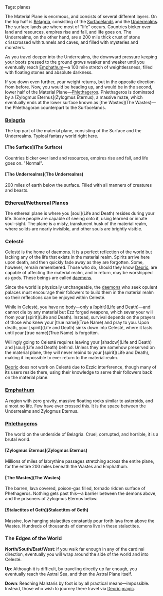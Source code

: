 Tags: planes

The Material Plane is enormous, and consists of several different layers. On the top half is [Belagria](Belagria), consisting of the [Surfacelands](Surfacelands) and the [Underrealms](Underrealms). The surface lands are where most of "life" occurs. Countries bicker over land and resources, empires rise and fall, and life goes on. The Underrealms, on the other hand, are a 200 mile thick crust of stone crisscrossed with tunnels and caves, and filled with mysteries and monsters.

As you travel deeper into the Underrealms, the downward pressure keeping your boots pressed to the ground grows weaker and weaker until you eventually reach [Emphathum](Emphathum)—a 100 mile stretch of weightlessness, filled with floating stones and absolute darkness.

If you down even further, your weight returns, but in the opposite direction from before. Now, you would be heading up, and would be in the second, lower half of the Material Plane—[Phlethageros](Phlethageros). Phlethageros is dominated by a [Zylogmus Eternus](Zylogmus Eternus), a massive maze, which eventually ends at the lower surface known as [the Wastes](The Wastes)—the Phlethagoran counterpart to the Surfacelands.

### [Belagria](Belagria)

The top part of the material plane, consisting of the Surface and the Underrealms. Typical fantasy world right here.

#### [The Surface](The Surface)

Countries bicker over land and resources, empires rise and fall, and life goes on. "Normal".

#### [The Underrealms](The Underrealms)

200 miles of earth below the surface. Filled with all manners of creatures and beasts.

### Ethereal/Nethereal Planes

The ethereal plane is where you [soul](Life and Death) resides during your life. Some people are capable of seeing onto it, using learned or innate soul-sight. The plane is a misty, translucent husk of the material realm, where solids are nearly invisible, and other souls are brightly visible. 

### Celesté

Celesté is the home of [daemons](Daemons). It is a perfect reflection of the world but lacking any of the life that exists in the material realm. Spirits arrive here upon death, and then quickly fade away as they are forgotten. Some, however, remain remembered. Those who do, should they know [Deoric](Deoric), are capable of affecting the material realm, and in return, may be worshipped as gods. These beings are called [daemons](Daemons). 

Since the world is physically unchangeable, the [daemons](Daemons) who seek opulent palaces must encourage their followers to build them in the material realm so their reflections can be enjoyed within Celesté.

While in Celesté, you have no body—only a [spirit](Life and Death)—and cannot die by any material but Ezz forged weapons, which sever your will from your [spirit](Life and Death). Instead, survival depends on the prayers of those who knew your [true name](True Name) and pray to you. Upon death, your [spirit](Life and Death) sinks down into Celesté, where it lasts until your [true name](True Name) is forgotten.

Willingly going to Celesté requires leaving your [shadow](Life and Death) and [soul](Life and Death) behind. Unless they are somehow preserved on the material plane, they will never rebind to your [spirit](Life and Death), making it impossible to ever return to the material realm.

[Deoric](Deoric) does not work on Celesté due to Ezzic interference, though many of its users reside there, using their knowledge to serve their followers back on the material plane. 

### [Emphathum](Emphathum)

A region with zero gravity, massive floating rocks similar to asteroids, and almost no life. Few have ever crossed this. It is the space between the Underrealms and Zylogmus Eternus.

### [Phlethageros](Phlethageros)

The world on the underside of Belagria. Cruel, corrupted, and horrible, it is a brutal world.

#### [Zylogmus Eternus](Zylogmus Eternus)

Millions of miles of labrythine passages stretching across the entire plane, for the entire 200 miles beneath the Wastes and Emphathum.

#### [The Wastes](The Wastes)

The barren, lava covered, poison-gas filled, tornado ridden surface of Phethageros. Nothing gets past this—a barrier between the demons above, and the prisoners of Zylogmus Eternus below. 

#### [Stalactites of Geth](Stalactites of Geth)

Massive, low hanging stalactites constantly pour forth lava from above the Wastes. Hundreds of thousands of demons live in these stalactites.

### The Edges of the World

**North/South/East/West**: if you walk far enough in any of the cardinal direction, eventually you will wrap around the side of the world and into Celesté.

**Up**: Although it is difficult, by traveling directly up far enough, you eventually reach the Astral Sea, and then the Astral Plane itself. 

**Down**: Reaching Malstaris by foot is by all practical means—impossible. Instead, those who wish to journey there travel via [Deoric](Deoric) [magic](Magic).
